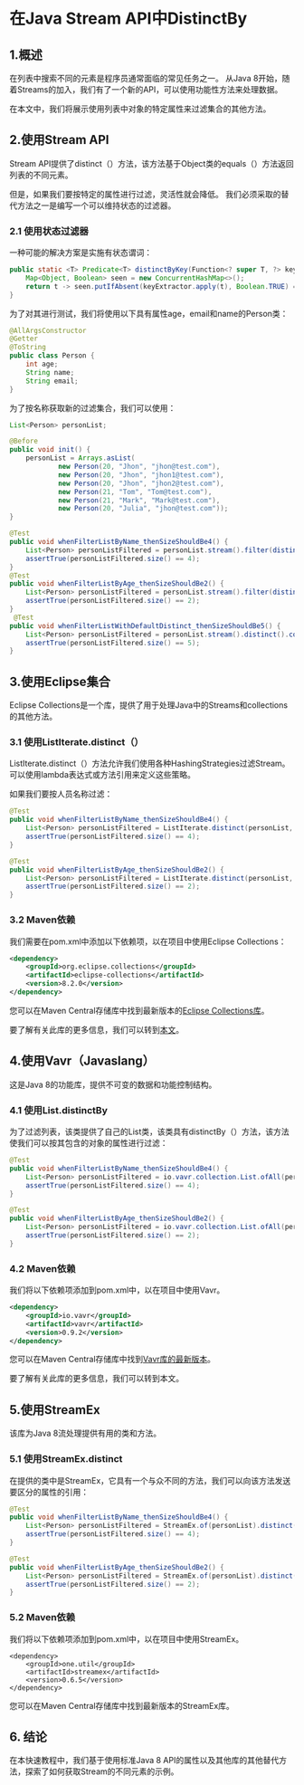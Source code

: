 # 在Java Stream API中DistinctBy

## 1.概述
在列表中搜索不同的元素是程序员通常面临的常见任务之一。 从Java 8开始，随着Streams的加入，我们有了一个新的API，可以使用功能性方法来处理数据。

在本文中，我们将展示使用列表中对象的特定属性来过滤集合的其他方法。

## 2.使用Stream API
Stream API提供了distinct（）方法，该方法基于Object类的equals（）方法返回列表的不同元素。

但是，如果我们要按特定的属性进行过滤，灵活性就会降低。 我们必须采取的替代方法之一是编写一个可以维持状态的过滤器。

### 2.1 使用状态过滤器
一种可能的解决方案是实施有状态谓词：

```java
public static <T> Predicate<T> distinctByKey(Function<? super T, ?> keyExtractor) {
    Map<Object, Boolean> seen = new ConcurrentHashMap<>();
    return t -> seen.putIfAbsent(keyExtractor.apply(t), Boolean.TRUE) == null;
}
```

为了对其进行测试，我们将使用以下具有属性age，email和name的Person类：

```java
@AllArgsConstructor
@Getter
@ToString
public class Person {
    int age;
    String name;
    String email;
}
```

为了按名称获取新的过滤集合，我们可以使用：

```java
List<Person> personList;

@Before
public void init() {
    personList = Arrays.asList(
            new Person(20, "Jhon", "jhon@test.com"),
            new Person(20, "Jhon", "jhon1@test.com"),
            new Person(20, "Jhon", "jhon2@test.com"),
            new Person(21, "Tom", "Tom@test.com"),
            new Person(21, "Mark", "Mark@test.com"),
            new Person(20, "Julia", "jhon@test.com"));
}

@Test
public void whenFilterListByName_thenSizeShouldBe4() {
    List<Person> personListFiltered = personList.stream().filter(distinctByKey(p -> p.getName())).collect(Collectors.toList());
    assertTrue(personListFiltered.size() == 4);
}
@Test
public void whenFilterListByAge_thenSizeShouldBe2() {
    List<Person> personListFiltered = personList.stream().filter(distinctByKey(p -> p.getAge())).collect(Collectors.toList());
    assertTrue(personListFiltered.size() == 2);
}
 @Test
public void whenFilterListWithDefaultDistinct_thenSizeShouldBe5() {
    List<Person> personListFiltered = personList.stream().distinct().collect(Collectors.toList());
    assertTrue(personListFiltered.size() == 5);
}
```

## 3.使用Eclipse集合
Eclipse Collections是一个库，提供了用于处理Java中的Streams和collections的其他方法。

### 3.1 使用ListIterate.distinct（）
ListIterate.distinct（）方法允许我们使用各种HashingStrategies过滤Stream。可以使用lambda表达式或方法引用来定义这些策略。

如果我们要按人员名称过滤：

```java
@Test
public void whenFilterListByName_thenSizeShouldBe4() {
    List<Person> personListFiltered = ListIterate.distinct(personList, HashingStrategies.fromFunction(Person::getName));
    assertTrue(personListFiltered.size() == 4);
}

@Test
public void whenFilterListByAge_thenSizeShouldBe2() {
    List<Person> personListFiltered = ListIterate.distinct(personList, HashingStrategies.fromIntFunction(Person::getAge));
    assertTrue(personListFiltered.size() == 2);
}
```

### 3.2 Maven依赖
我们需要在pom.xml中添加以下依赖项，以在项目中使用Eclipse Collections：

```xml
<dependency>
    <groupId>org.eclipse.collections</groupId>
    <artifactId>eclipse-collections</artifactId>
    <version>8.2.0</version>
</dependency>
```

您可以在Maven Central存储库中找到最新版本的[Eclipse Collections库](https://search.maven.org/classic/#search%7Cgav%7C1%7Cg%3A%22org.eclipse.collections%22%20AND%20a%3A%22eclipse-collections%22)。

要了解有关此库的更多信息，我们可以转到[本文](../other_collections/1.Eclipse集合简介.md)。

## 4.使用Vavr（Javaslang）
这是Java 8的功能库，提供不可变的数据和功能控制结构。

### 4.1 使用List.distinctBy
为了过滤列表，该类提供了自己的List类，该类具有distinctBy（）方法，该方法使我们可以按其包含的对象的属性进行过滤：

```java
@Test
public void whenFilterListByName_thenSizeShouldBe4() {
    List<Person> personListFiltered = io.vavr.collection.List.ofAll(personList).distinctBy(Person::getName).toJavaList();
    assertTrue(personListFiltered.size() == 4);
}

@Test
public void whenFilterListByAge_thenSizeShouldBe2() {
    List<Person> personListFiltered = io.vavr.collection.List.ofAll(personList).distinctBy(Person::getAge).toJavaList();
    assertTrue(personListFiltered.size() == 2);
}
```

### 4.2 Maven依赖
我们将以下依赖项添加到pom.xml中，以在项目中使用Vavr。

```xml
<dependency>
    <groupId>io.vavr</groupId>
    <artifactId>vavr</artifactId>
    <version>0.9.2</version>
</dependency>
```

您可以在Maven Central存储库中找到[Vavr库的最新版本](https://search.maven.org/classic/#search%7Cga%7C1%7Ca%3A%22vavr%22)。

要了解有关此库的更多信息，我们可以转到本文。

## 5.使用StreamEx
该库为Java 8流处理提供有用的类和方法。

### 5.1 使用StreamEx.distinct
在提供的类中是StreamEx，它具有一个与众不同的方法，我们可以向该方法发送要区分的属性的引用：

```java
@Test
public void whenFilterListByName_thenSizeShouldBe4() {
    List<Person> personListFiltered = StreamEx.of(personList).distinct(Person::getName).toList();
    assertTrue(personListFiltered.size() == 4);
}

@Test
public void whenFilterListByAge_thenSizeShouldBe2() {
    List<Person> personListFiltered = StreamEx.of(personList).distinct(Person::getAge).toList();
    assertTrue(personListFiltered.size() == 2);
}
```

### 5.2 Maven依赖
我们将以下依赖项添加到pom.xml中，以在项目中使用StreamEx。

```
<dependency>
    <groupId>one.util</groupId>
    <artifactId>streamex</artifactId>
    <version>0.6.5</version>
</dependency>
```

您可以在Maven Central存储库中找到最新版本的StreamEx库。

## 6. 结论
在本快速教程中，我们基于使用标准Java 8 API的属性以及其他库的其他替代方法，探索了如何获取Stream的不同元素的示例。